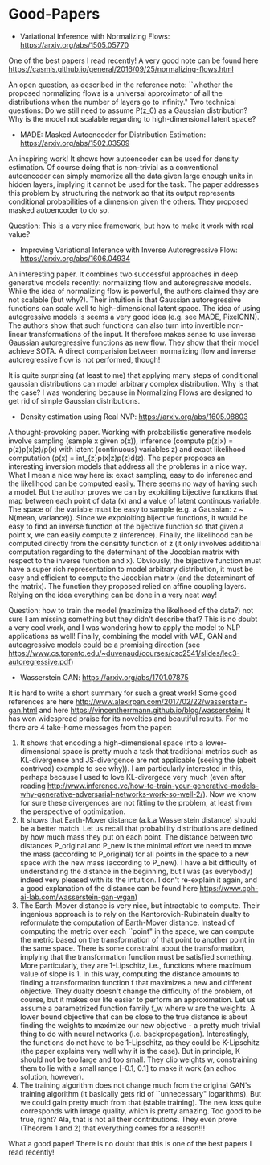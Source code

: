# Good-Papers

- Variational Inference with Normalizing Flows: https://arxiv.org/abs/1505.05770

One of the best papers I read recently! A very good note can be found here
https://casmls.github.io/general/2016/09/25/normalizing-flows.html

An open question, as described in the reference note: ``whether the proposed normalizing flows is a universal approximator of all the distributions when the number of layers go to infinity."
Two technical questions: Do we still need to assume P(z_0) as a Gaussian distribution? Why is the model not scalable regarding to high-dimensional latent space?

- MADE: Masked Autoencoder for Distribution Estimation: https://arxiv.org/abs/1502.03509

An inspiring work! It shows how autoencoder can be used for density estimation. Of course doing that is non-trivial as a conventional autoencoder can simply memorize all the data given large enough units in hidden layers, implying it cannot be used for the task. The paper addresses this problem by structuring the network so that its output represents conditional probabilities of a dimension given the others. They proposed masked autoencoder to do so.

Question: This is a very nice framework, but how to make it work with real value?

- Improving Variational Inference with Inverse Autoregressive Flow: https://arxiv.org/abs/1606.04934

An interesting paper. It combines two successful approaches in deep generative models recently: normalizing flow and autoregressive models. While the idea of normalizing flow is powerful, the authors claimed they are not scalable (but why?). Their intuition is that Gaussian autoregressive functions can scale well to high-dimensional latent space. The idea of using autogressive models is seems a very good idea (e.g. see MADE, PixelCNN). The authors show that such functions can also turn into invertible non-linear transformations of the input. It therefore makes sense to use inverse Gaussian autoregressive functions as new flow. They show that their model achieve SOTA. A direct comparision between normalizing flow and inverse autoregressive flow is not performed, though!

It is quite surprising (at least to me) that applying many steps of conditional gaussian distributions can model arbitrary complex distribution. Why is that the case? I was wondering because in Normalizing Flows are designed to get rid of simple Gaussian distributions.

- Density estimation using Real NVP: https://arxiv.org/abs/1605.08803

A thought-provoking paper. Working with probabilistic generative models involve sampling (sample x given p(x)), inference (compute p(z|x) = p(z)p(x|z)/p(x) with latent (continuous) variables z) and exact likelihood computation (p(x) = int_{z}p(x|z)p(z)d(z). The paper proposes an interesting inversion models that address all the problems in a nice way. What I mean a nice way here is: exact sampling, easy to do inferenec and the likelihood can be computed easily. There seems no way of having such a model. But the author proves we can by exploiting bijective functions that map between each point of data (x) and a value of latent continous variable. The space of the variable must be easy to sample (e.g. a Gaussian: z ~ N(mean, variance)). Since we expoloiting bijective functions, it would be easy to find an inverse function of the bijective function so that given a point x, we can easily compute z (inference). Finally, the likelihood can be computed directly from the densitity function of z (it only involves additional computation regarding to the determinant of the Jocobian matrix with respect to the inverse function and x). Obviously, the bijective function must have a super rich representation to model arbitrary distribution, it must be easy and efficient to compute the Jacobian matrix (and the determinant of the matrix). The function they proposed relied on affine coupling layers. Relying on the idea everything can be done in a very neat way!

Question: how to train the model (maximize the likelhood of the data?) not sure I am missing something but they didn't describe that?
This is no doubt a very cool work, and I was wondering how to apply the model to NLP applications as well!
Finally, combining the model with VAE, GAN and autoagressive models could be a promising direction (see https://www.cs.toronto.edu/~duvenaud/courses/csc2541/slides/lec3-autoregressive.pdf)

- Wasserstein GAN: https://arxiv.org/abs/1701.07875 

It is hard to write a short summary for such a great work! Some good references are here http://www.alexirpan.com/2017/02/22/wasserstein-gan.html and here https://vincentherrmann.github.io/blog/wasserstein/ It has won widespread praise for its novelties and beautiful results. For me there are 4 take-home messages from the paper:
1. It shows that encoding a high-dimensional space into a lower-dimensional space is pretty much a task that traditional metrics such as KL-divergence and JS-divergence are not applicable (seeing the (abeit contrived) example to see why)). I am particularly interested in this, perhaps because I used to love KL-divergece very much (even after reading http://www.inference.vc/how-to-train-your-generative-models-why-generative-adversarial-networks-work-so-well-2/). Now we know for sure these divergences are not fitting to the problem, at least from the perspective of optimization.
2. It shows that Earth-Mover distance (a.k.a Wasserstein distance) should be a better match. Let us recall that probability distributions are defined by how much mass they put on each point. The distance between two distances P_original and P_new is the minimal effort we need to move the mass (according to P_original) for all points in the space to a new space with the new mass (according to P_new). I have a bit difficulty of understanding the distance in the beginning, but I was (as everybody) indeed very pleased with its the intuition. I don't re-explain it again, and a good explanation of the distance can be found here https://www.cph-ai-lab.com/wasserstein-gan-wgan) 
3. The Earth-Mover distance is very nice, but intractable to compute. Their ingenious approach is to rely on the Kantorovich-Rubinstein dualty to reformulate the computation of Earth-Mover distance. Instead of computing the metric over each ``point" in the space, we can compute the metric based on the transformation of that point to another point in the same space. There is some constraint about the transformation, implying that the transformation function must be satisfied something. More particularly, they are 1-Lipschitz, i.e., functions where maximum value of slope is 1. In this way, computing the distance amounts to finding a transformation function f that maximizes a new and different objective. They dualty doesn't change the difficulty of the problem, of course, but it makes our life easier to perform an approximation. Let us assume a parametrized function family f_w where w are the weights. A lower bound objective that can be close to the true distance is about finding the weights to maximize our new objective - a pretty much trivial thing to do with neural networks (i.e. backpropagation). Interestingly, the functions do not have to be 1-Lipschitz, as they could be K-Lipschitz (the paper explains very well why it is the case). But in principle, K should not be too large and too small. They clip weights w, constraining them to lie with a small range [-0.1, 0.1] to make it work (an adhoc solution, however).
4. The training algorithm does not change much from the original GAN's training algorithm (it basically gets rid of ``unnecessary" logarithms). But we could gain pretty much from that (stable training). The new loss quite corresponds with image quality, which is pretty amazing. Too good to be true, right? Ala, that is not all their contributions. They even prove (Theorem 1 and 2) that everything comes for a reason!!!

What a good paper! There is no doubt that this is one of the best papers I read recently!
